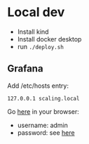 # Local dev

 - Install kind
 - Install docker desktop
 - run `./deploy.sh`

## Grafana

Add /etc/hosts entry:

```
127.0.0.1 scaling.local
```

Go [here](http://scaling.local/) in your browser:

 - username: admin
 - password: see [here](./grafana-values.yaml)
